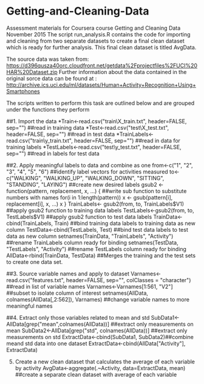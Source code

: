 # Getting-and-Cleaning-Data
Assessment materials for Coursera course Getting and Cleaning Data November 2015
The script run_analysis.R contains the code for importing and cleaning from two separate datasets to create a final clean dataset which is ready for further analysis. This final clean dataset is titled AvgData. 

The source data was taken from: https://d396qusza40orc.cloudfront.net/getdata%2Fprojectfiles%2FUCI%20HAR%20Dataset.zip
Further information about the data contained in the original sorce data can be found at : http://archive.ics.uci.edu/ml/datasets/Human+Activity+Recognition+Using+Smartphones 


The scripts written to perform this task are outlined below and are grouped under the functions they perform

##1. Import the data 
  *Train<-read.csv("train\\X_train.txt", header=FALSE, sep="") ##read in training data
  *Test<-read.csv("test\\X_test.txt", header=FALSE, sep="") ##read in test data
  *TrainLabels<-read.csv("train\\y_train.txt", header=FALSE, sep="") ##read in data for training labels
  *TestLabels<-read.csv("test\\y_test.txt", header=FALSE, sep="") ##read in labels for test data
  
##2. Apply meaningful labels to data and combine as one
  from<-c("1", "2", "3", "4", "5", "6") ##identify label vectors for activities measured
  to<-c("WALKING", "WALKING_UP", "WALKING_DOWN", "SITTING", "STANDING", "LAYING") ##create new desired labels 
  gsub2 <- function(pattern, replacement, x, ...) { ##write sub function to substitute numbers with names
  for(i in 1:length(pattern))
    x <- gsub(pattern[i], replacement[i], x, ...)
  x
  }
  TrainLabels<- gsub2(from, to, TrainLabels$V1) ##apply gsub2 function to training data labels
  TestLabels<-gsub2(from, to, TestLabels$V1) ##apply gsub2 function to test data labels
  TrainData<-cbind(TrainLabels, Train) ##bind training data labels to training data as new column
  TestData<-cbind(TestLabels, Test) ##bind test data labels to test data as new column
  setnames(TrainData, "TrainLabels", "Activity") ##rename TrainLabels column ready for binding
  setnames(TestData, "TestLabels", "Activity") ##rename TestLabels column ready for binding
  AllData<-rbind(TrainData, TestData) ##Merges the training and the test sets to create one data set.

##3. Source variable names and apply to dataset
  Varnames<-read.csv("features.txt", header=FALSE, sep="", colClasses = "character") ##read in list of variable names
  Varnames<-Varnames[1:561, "V2"] ##subset to isolate column of interest
  setnames(AllData, colnames(AllData[,2:562]), Varnames) ##change variable names to more meaningful names

##4. Extract only those variables related to mean and std
  SubData1<- AllData[grep("mean",colnames(AllData))] ##extract only measurements on mean
  SubData2<-AllData[grep("std", colnames(AllData))] ##extract only measurements on std
  ExtractData<-cbind(SubData1, SubData2)##combine meand std data into one dataset
  ExtractData<-cbind(AllData["Activity"], ExtractData)

5. Create a new clean dataset that calculates the average of each variable by activity
AvgData<-aggregate(.~Activity, data=ExtractData, mean) ##create a separate clean dataset with average of each variable
